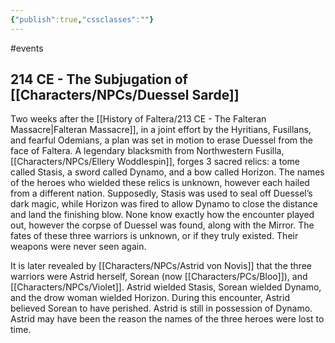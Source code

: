 ```yaml
---
{"publish":true,"cssclasses":""}
---
```


#events
## 214 CE - The Subjugation of [[Characters/NPCs/Duessel Sarde]]
Two weeks after the [[History of Faltera/213 CE - The Falteran Massacre\|Falteran Massacre]], in a joint effort by the Hyritians, Fusillans, and fearful Odemians, a plan was set in motion to erase Duessel from the face of Faltera. A legendary blacksmith from Northwestern Fusilla, [[Characters/NPCs/Ellery Woddlespin]], forges 3 sacred relics: a tome called Stasis, a sword called Dynamo, and a bow called Horizon. The names of the heroes who wielded these relics is unknown, however each hailed from a different nation. Supposedly, Stasis was used to seal off Duessel’s dark magic, while Horizon was fired to allow Dynamo to close the distance and land the finishing blow. None know exactly how the encounter played out, however the corpse of Duessel was found, along with the Mirror. The fates of these three warriors is unknown, or if they truly existed. Their weapons were never seen again.

It is later revealed by [[Characters/NPCs/Astrid von Novis]] that the three warriors were Astrid herself, Sorean (now [[Characters/PCs/Bloo]]), and [[Characters/NPCs/Violet]]. Astrid wielded Stasis, Sorean wielded Dynamo, and the drow woman wielded Horizon. During this encounter, Astrid believed Sorean to have perished. Astrid is still in possession of Dynamo. Astrid may have been the reason the names of the three heroes were lost to time. 